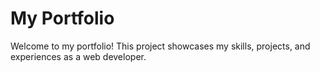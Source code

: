 # My Portfolio
Welcome to my portfolio! This project showcases my skills, projects, and experiences as a web developer.

 
 
